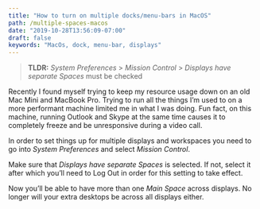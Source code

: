 ```yaml
---
title: "How to turn on multiple docks/menu-bars in MacOS"
path: /multiple-spaces-macos
date: "2019-10-28T13:56:09-07:00"
draft: false
keywords: "MacOs, dock, menu-bar, displays"
---
```


> **TLDR:**
> *System Preferences* > *Mission Control* > *Displays have separate Spaces* must be checked

Recently I found myself trying to keep my resource usage down on an old Mac Mini and MacBook Pro. Trying to run all the things I’m used to on a more performant machine limited me in what I was doing. Fun fact, on this machine, running Outlook and Skype at the same time causes it to completely freeze and be unresponsive during a video call.

In order to set things up for multiple displays and workspaces you need to go into *System Preferences* and select *Mission Control*.

Make sure that *Displays have separate Spaces* is selected. If not, select it after which you’ll need to Log Out in order for this setting to take effect.

Now you’ll be able to have more than one *Main Space* across displays. No longer will your extra desktops be across all displays either.

